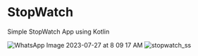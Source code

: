 
# StopWatch
Simple StopWatch App using Kotlin


![WhatsApp Image 2023-07-27 at 8 09 17 AM](https://github.com/nidhirk2020/StopWatch/assets/96578258/21c3a891-f4e3-418f-a314-8f00c1d19dbf)
![stopwatch_ss](https://github.com/nidhirk2020/PRODIGY_AD_03/assets/96578258/13fb076f-1ad3-4633-b661-70ed3bc82190)
